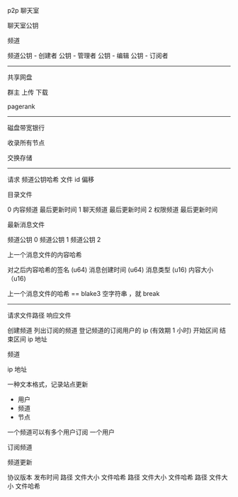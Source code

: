 p2p 聊天室

聊天室公钥

频道

  频道公钥
    - 创建者 公钥
      - 管理者 公钥
        - 编辑  公钥
    - 订阅者

---

共享网盘

群主
  上传
  下载

pagerank

---

磁盘带宽银行

收录所有节点

交换存储

---

请求
  频道公钥哈希
  文件 id 偏移

目录文件

0 内容频道 最后更新时间
1 聊天频道 最后更新时间
2 权限频道 最后更新时间

最新消息文件

频道公钥 0
频道公钥 1
频道公钥 2

上一个消息文件的内容哈希

对之后内容哈希的签名 (u64)
消息创建时间 (u64)
消息类型 (u16)
内容大小（u16)

上一个消息文件的哈希 == blake3 空字符串 ，就 break

---

请求文件路径
响应文件

创建频道
列出订阅的频道
登记频道的订阅用户的 ip (有效期 1 小时)
  开始区间 结束区间 ip 地址

频道

ip 地址

一种文本格式，记录站点更新

* 用户
* 频道
* 节点

一个频道可以有多个用户订阅
一个用户

订阅频道

频道更新

协议版本
发布时间
路径 文件大小 文件哈希
路径 文件大小 文件哈希
路径 文件大小 文件哈希
